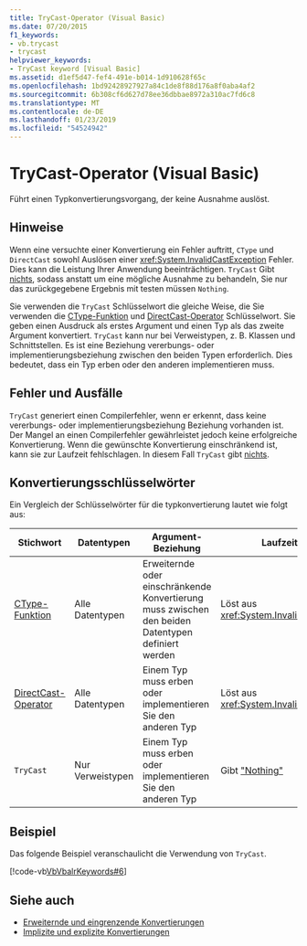 ```yaml
---
title: TryCast-Operator (Visual Basic)
ms.date: 07/20/2015
f1_keywords:
- vb.trycast
- trycast
helpviewer_keywords:
- TryCast keyword [Visual Basic]
ms.assetid: d1ef5d47-fef4-491e-b014-1d910628f65c
ms.openlocfilehash: 1bd92428927927a84c1de8f88d176a8f0aba4af2
ms.sourcegitcommit: 6b308cf6d627d78ee36dbbae8972a310ac7fd6c8
ms.translationtype: MT
ms.contentlocale: de-DE
ms.lasthandoff: 01/23/2019
ms.locfileid: "54524942"
---
```

# <a name="trycast-operator-visual-basic"></a>TryCast-Operator (Visual Basic)
Führt einen Typkonvertierungsvorgang, der keine Ausnahme auslöst.  
  
## <a name="remarks"></a>Hinweise  
 Wenn eine versuchte einer Konvertierung ein Fehler auftritt, `CType` und `DirectCast` sowohl Auslösen einer <xref:System.InvalidCastException> Fehler. Dies kann die Leistung Ihrer Anwendung beeinträchtigen. `TryCast` Gibt [nichts](../../../visual-basic/language-reference/nothing.md), sodass anstatt um eine mögliche Ausnahme zu behandeln, Sie nur das zurückgegebene Ergebnis mit testen müssen `Nothing`.  
  
 Sie verwenden die `TryCast` Schlüsselwort die gleiche Weise, die Sie verwenden die [CType-Funktion](../../../visual-basic/language-reference/functions/ctype-function.md) und [DirectCast-Operator](../../../visual-basic/language-reference/operators/directcast-operator.md) Schlüsselwort. Sie geben einen Ausdruck als erstes Argument und einen Typ als das zweite Argument konvertiert. `TryCast` kann nur bei Verweistypen, z. B. Klassen und Schnittstellen. Es ist eine Beziehung vererbungs- oder implementierungsbeziehung zwischen den beiden Typen erforderlich. Dies bedeutet, dass ein Typ erben oder den anderen implementieren muss.  
  
## <a name="errors-and-failures"></a>Fehler und Ausfälle  
 `TryCast` generiert einen Compilerfehler, wenn er erkennt, dass keine vererbungs- oder implementierungsbeziehung Beziehung vorhanden ist. Der Mangel an einen Compilerfehler gewährleistet jedoch keine erfolgreiche Konvertierung. Wenn die gewünschte Konvertierung einschränkend ist, kann sie zur Laufzeit fehlschlagen. In diesem Fall `TryCast` gibt [nichts](../../../visual-basic/language-reference/nothing.md).  
  
## <a name="conversion-keywords"></a>Konvertierungsschlüsselwörter  
 Ein Vergleich der Schlüsselwörter für die typkonvertierung lautet wie folgt aus:  
  
|Stichwort|Datentypen|Argument-Beziehung|Laufzeitfehler|  
|---|---|---|---|  
|[CType-Funktion](../../../visual-basic/language-reference/functions/ctype-function.md)|Alle Datentypen|Erweiternde oder einschränkende Konvertierung muss zwischen den beiden Datentypen definiert werden|Löst aus <xref:System.InvalidCastException>|  
|[DirectCast-Operator](../../../visual-basic/language-reference/operators/directcast-operator.md)|Alle Datentypen|Einem Typ muss erben oder implementieren Sie den anderen Typ|Löst aus <xref:System.InvalidCastException>|  
|`TryCast`|Nur Verweistypen|Einem Typ muss erben oder implementieren Sie den anderen Typ|Gibt ["Nothing"](../../../visual-basic/language-reference/nothing.md)|  
  
## <a name="example"></a>Beispiel  
 Das folgende Beispiel veranschaulicht die Verwendung von `TryCast`.  
  
 [!code-vb[VbVbalrKeywords#6](../../../visual-basic/language-reference/codesnippet/VisualBasic/trycast-operator_1.vb)]  
  
## <a name="see-also"></a>Siehe auch
- [Erweiternde und eingrenzende Konvertierungen](../../../visual-basic/programming-guide/language-features/data-types/widening-and-narrowing-conversions.md)
- [Implizite und explizite Konvertierungen](../../../visual-basic/programming-guide/language-features/data-types/implicit-and-explicit-conversions.md)
